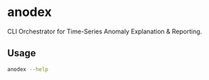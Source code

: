# anodex

CLI Orchestrator for Time-Series Anomaly Explanation & Reporting.

## Usage

```bash
anodex --help
```
